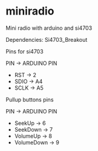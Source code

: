 # miniradio
Mini radio with arduino and si4703

Dependencies:
Si4703_Breakout

Pins for si4703

PIN  -> ARDUINO PIN
* RST  -> 2
* SDIO -> A4
* SCLK -> A5

Pullup buttons pins

PIN         -> ARDUINO PIN
* SeekUp      -> 6
* SeekDown    -> 7
* VolumeUp    -> 8
* VolumeDown  -> 9
